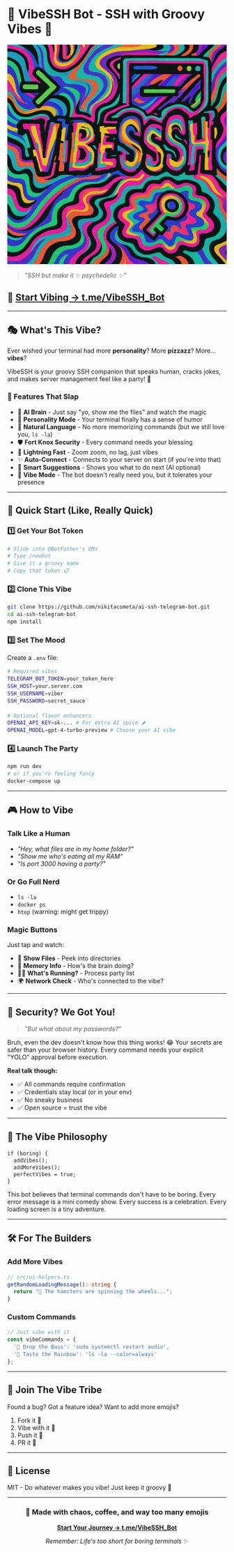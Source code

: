 # 🌈 VibeSSH Bot - SSH with Groovy Vibes 🎪

![VibeSSH Logo](./vibessh_logo.png)

> *"SSH but make it ✨ psychedelic ✨"*

## 🚀 [Start Vibing → t.me/VibeSSH_Bot](https://t.me/VibeSSH_Bot)

---

## 🎭 What's This Vibe?

Ever wished your terminal had more **personality**? More **pizzazz**? More... **vibes**? 

VibeSSH is your groovy SSH companion that speaks human, cracks jokes, and makes server management feel like a party! 🎉

### 🌟 Features That Slap

- 🧠 **AI Brain** - Just say "yo, show me the files" and watch the magic
- 🎪 **Personality Mode** - Your terminal finally has a sense of humor
- 🔮 **Natural Language** - No more memorizing commands (but we still love you, `ls -la`)
- 🛡️ **Fort Knox Security** - Every command needs your blessing
- 🚀 **Lightning Fast** - Zoom zoom, no lag, just vibes
- ✨ **Auto-Connect** - Connects to your server on start (if you're into that)
- 💫 **Smart Suggestions** - Shows you what to do next (AI optional)
- 🌊 **Vibe Mode** - The bot doesn't really need you, but it tolerates your presence

---

## 🎯 Quick Start (Like, Really Quick)

### 1️⃣ **Get Your Bot Token**
```bash
# Slide into @BotFather's DMs
# Type /newbot
# Give it a groovy name
# Copy that token 📋
```

### 2️⃣ **Clone This Vibe**
```bash
git clone https://github.com/nikitacometa/ai-ssh-telegram-bot.git
cd ai-ssh-telegram-bot
npm install
```

### 3️⃣ **Set The Mood** 
Create a `.env` file:
```bash
# Required vibes
TELEGRAM_BOT_TOKEN=your_token_here
SSH_HOST=your.server.com
SSH_USERNAME=viber
SSH_PASSWORD=secret_sauce

# Optional flavor enhancers
OPENAI_API_KEY=sk-... # For extra AI spice 🌶️
OPENAI_MODEL=gpt-4-turbo-preview # Choose your AI vibe
```

### 4️⃣ **Launch The Party**
```bash
npm run dev
# or if you're feeling fancy
docker-compose up
```

---

## 🎮 How to Vibe

### Talk Like a Human
- *"Hey, what files are in my home folder?"*
- *"Show me who's eating all my RAM"*
- *"Is port 3000 having a party?"*

### Or Go Full Nerd
- `ls -la`
- `docker ps`
- `htop` (warning: might get trippy)

### Magic Buttons
Just tap and watch:
- 📁 **Show Files** - Peek into directories
- 🧠 **Memory Info** - How's the brain doing?
- 🏃‍♂️ **What's Running?** - Process party list
- 🌍 **Network Check** - Who's connected to the vibe?

---

## 🔐 Security? We Got You!

> *"But what about my passwords?"* 

Bruh, even the dev doesn't know how this thing works! 😂 Your secrets are safer than your browser history. Every command needs your explicit "YOLO" approval before execution.

**Real talk though:**
- ✅ All commands require confirmation
- ✅ Credentials stay local (or in your env)
- ✅ No sneaky business
- ✅ Open source = trust the vibe

---

## 🎨 The Vibe Philosophy

```
if (boring) {
  addVibes();
  addMoreVibes();
  perfectVibes = true;
}
```

This bot believes that terminal commands don't have to be boring. Every error message is a mini comedy show. Every success is a celebration. Every loading screen is a tiny adventure.

---

## 🛠️ For The Builders

### Add More Vibes
```typescript
// src/ui-helpers.ts
getRandomLoadingMessage(): string {
  return "🎪 The hamsters are spinning the wheels...";
}
```

### Custom Commands
```typescript
// Just vibe with it
const vibeCommands = {
  '🎵 Drop the Bass': 'sudo systemctl restart audio',
  '🌈 Taste the Rainbow': 'ls -la --color=always'
};
```

---

## 🤝 Join The Vibe Tribe

Found a bug? Got a feature idea? Want to add more emojis?

1. Fork it 🍴
2. Vibe with it 🎵
3. Push it 🚀
4. PR it 🎁

---

## 📜 License

MIT - Do whatever makes you vibe! Just keep it groovy 🌈

---

<div align="center">

### 🎪 Made with chaos, coffee, and way too many emojis

**[Start Your Journey → t.me/VibeSSH_Bot](https://t.me/VibeSSH_Bot)**

*Remember: Life's too short for boring terminals* ✨

</div>